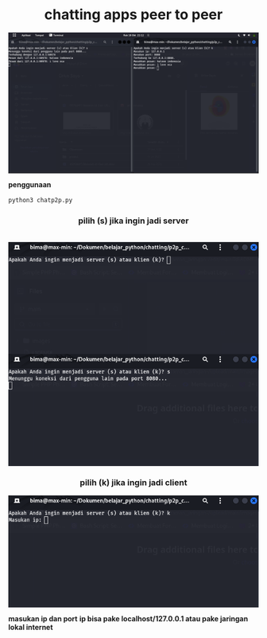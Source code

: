 <h1 align="center">chatting apps peer to peer</h1>
<img align="center" src="images/ok.png">

**penggunaan**
```bash
python3 chatp2p.py
```
<h3 align="center">pilih (s) jika ingin jadi server</h3>
<br>
<img align="center" src="images/k.png">
<br>
<img align="center" src="images/p.png">
<br>
<h3 align="center">pilih (k) jika ingin jadi  client</h3>
<img align="center" src="images/l.png"><br>

**masukan ip dan port**
**ip bisa pake localhost/127.0.0.1 atau pake jaringan lokal internet**

